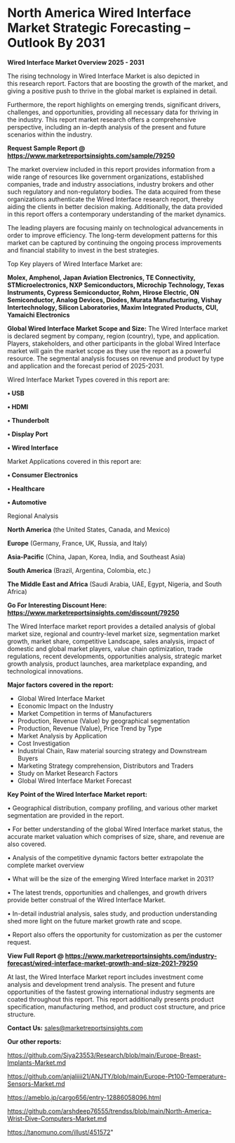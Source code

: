 # North America Wired Interface Market Strategic Forecasting – Outlook By 2031

<Strong> Wired Interface Market Overview 2025 - 2031</strong>

The rising technology in Wired Interface Market is also depicted in this research report. Factors that are boosting the growth of the market, and giving a positive push to thrive in the global market is explained in detail.

Furthermore, the report highlights on emerging trends, significant drivers, challenges, and opportunities, providing all necessary data for thriving in the industry. This report market research offers a comprehensive perspective, including an in-depth analysis of the present and future scenarios within the industry.

<strong>Request Sample Report @ <a href=https://www.marketreportsinsights.com/sample/79250>https://www.marketreportsinsights.com/sample/79250</a></strong>

The market overview included in this report provides information from a wide range of resources like government organizations, established companies, trade and industry associations, industry brokers and other such regulatory and non-regulatory bodies. The data acquired from these organizations authenticate the Wired Interface research report, thereby aiding the clients in better decision making. Additionally, the data provided in this report offers a contemporary understanding of the market dynamics.

The leading players are focusing mainly on technological advancements in order to improve efficiency. The long-term development patterns for this market can be captured by continuing the ongoing process improvements and financial stability to invest in the best strategies.

Top Key players of Wired Interface Market are:

<strong>Molex, Amphenol, Japan Aviation Electronics, TE Connectivity, STMicroelectronics, NXP Semiconductors, Microchip Technology, Texas Instruments, Cypress Semiconductor, Rohm, Hirose Electric, ON Semiconductor, Analog Devices, Diodes, Murata Manufacturing, Vishay Intertechnology, Silicon Laboratories, Maxim Integrated Products, CUI, Yamaichi Electronics</strong>

<strong><b>Global Wired Interface Market Scope and Size:</b></strong>
The Wired Interface market is declared segment by company, region (country), type, and application. Players, stakeholders, and other participants in the global Wired Interface market will gain the market scope as they use the report as a powerful resource. The segmental analysis focuses on revenue and product by type and application and the forecast period of 2025-2031.

Wired Interface Market Types covered in this report are:

<strong>• USB

• HDMI

• Thunderbolt

• Display Port

• Wired Interface</strong>

Market Applications covered in this report are:

<strong>• Consumer Electronics

• Healthcare

• Automotive</strong> 

Regional Analysis

<strong>North America</strong> (the United States, Canada, and Mexico)

<strong>Europe</strong> (Germany, France, UK, Russia, and Italy)

<strong>Asia-Pacific</strong> (China, Japan, Korea, India, and Southeast Asia)

<strong>South America</strong> (Brazil, Argentina, Colombia, etc.)

<strong>The Middle East and Africa</strong> (Saudi Arabia, UAE, Egypt, Nigeria, and South Africa)

<strong>Go For Interesting Discount Here: <a href=https://www.marketreportsinsights.com/discount/79250>https://www.marketreportsinsights.com/discount/79250</a></strong>

The Wired Interface market report provides a detailed analysis of global market size, regional and country-level market size, segmentation market growth, market share, competitive Landscape, sales analysis, impact of domestic and global market players, value chain optimization, trade regulations, recent developments, opportunities analysis, strategic market growth analysis, product launches, area marketplace expanding, and technological innovations.

<strong><b>Major factors covered in the report:</b></strong>
<ul>
  <li>Global Wired Interface Market </li>
  <li>Economic Impact on the Industry</li>
  <li>Market Competition in terms of Manufacturers</li>
  <li>Production, Revenue (Value) by geographical segmentation</li>
  <li>Production, Revenue (Value), Price Trend by Type</li>
  <li>Market Analysis by Application</li>
  <li>Cost Investigation</li>
  <li>Industrial Chain, Raw material sourcing strategy and Downstream Buyers</li>
  <li>Marketing Strategy comprehension, Distributors and Traders</li>
  <li>Study on Market Research Factors</li>
  <li>Global Wired Interface Market Forecast</li>
</ul>

<strong><b>Key Point of the Wired Interface Market report:</b></strong>

• Geographical distribution, company profiling, and various other market segmentation are provided in the report.

• For better understanding of the global Wired Interface market status, the accurate market valuation which comprises of size, share, and revenue are also covered.

• Analysis of the competitive dynamic factors better extrapolate the complete market overview

• What will be the size of the emerging Wired Interface market in 2031?

• The latest trends, opportunities and challenges, and growth drivers provide better construal of the Wired Interface Market.

• In-detail industrial analysis, sales study, and production understanding shed more light on the future market growth rate and scope.

• Report also offers the opportunity for customization as per the customer request.

<strong><b>View Full Report @ <a href=https://www.marketreportsinsights.com/industry-forecast/wired-interface-market-growth-and-size-2021-79250>https://www.marketreportsinsights.com/industry-forecast/wired-interface-market-growth-and-size-2021-79250</a></b></strong>


At last, the Wired Interface Market report includes investment come analysis and development trend analysis. The present and future opportunities of the fastest growing international industry segments are coated throughout this report. This report additionally presents product specification, manufacturing method, and product cost structure, and price structure.

<strong>Contact Us:</strong>
sales@marketreportsinsights.com

<strong>Our other reports:</strong>

<a href=https://github.com/Siya23553/Research/blob/main/Europe-Breast-Implants-Market.md>https://github.com/Siya23553/Research/blob/main/Europe-Breast-Implants-Market.md</a>

<a href=https://github.com/anjaliiii21/ANJTY/blob/main/Europe-Pt100-Temperature-Sensors-Market.md>https://github.com/anjaliiii21/ANJTY/blob/main/Europe-Pt100-Temperature-Sensors-Market.md</a>

<a href=https://ameblo.jp/cargo656/entry-12886058096.html>https://ameblo.jp/cargo656/entry-12886058096.html</a>

<a href=https://github.com/arshdeep76555/trendss/blob/main/North-America-Wrist-Dive-Computers-Market.md>https://github.com/arshdeep76555/trendss/blob/main/North-America-Wrist-Dive-Computers-Market.md</a>

<a href=https://tanomuno.com/illust/451572>https://tanomuno.com/illust/451572</a>"
